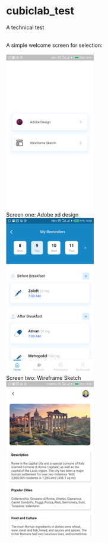 # cubiclab_test

A technical test

<br/>
A simple welcome screen for selection:
<br/>
<br/>
<img src="images4/t1.png" height="420"/>
<br/>
Screen one: Adobe xd design
<br/>
<img src="images4/t2.png" height="420"/>
<br/>
Screen two: Wireframe Sketch
<br/>
<img src="images4/t3.png" height="420"/>
